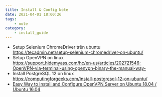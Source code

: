 ```yaml
---
title: Install & Config Note
date: 2021-04-01 18:00:26
tags:
    - note
category: 
    - install_guide
---
```


- Setup Selenium ChromeDriver trên ubuntu   
https://tecadmin.net/setup-selenium-chromedriver-on-ubuntu/
- Setup OpenVPN on linux    
https://support.hidemyass.com/hc/en-us/articles/202721546-OpenVPN-via-terminal-using-openvpn-binary-the-manual-way-
- Install PostgreSQL 12 on linux    
https://computingforgeeks.com/install-postgresql-12-on-ubuntu/
- [Easy Way to Install and Configure OpenVPN Server on Ubuntu 18.04 / Ubuntu 16.04](https://computingforgeeks.com/easy-way-to-install-and-configure-openvpn-server-on-ubuntu-18-04-ubuntu-16-04/)